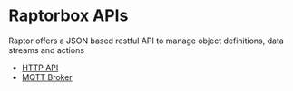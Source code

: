 # Raptorbox APIs

Raptor offers a JSON based restful API to manage object definitions, data streams and actions

* [HTTP API](//pages/api-docs/v5/http.md)
* [MQTT Broker](/pages/api-docs/v5/mqtt.md)



